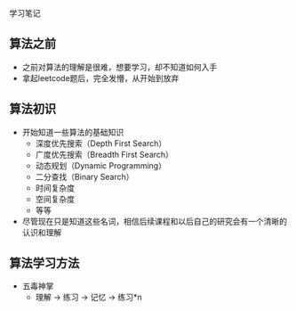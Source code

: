 学习笔记

## 算法之前
* 之前对算法的理解是很难，想要学习，却不知道如何入手
* 拿起leetcode题后，完全发懵，从开始到放弃

## 算法初识
* 开始知道一些算法的基础知识
    * 深度优先搜索（Depth First Search）
    * 广度优先搜索（Breadth First Search）
    * 动态规划（Dynamic Programming）
    * 二分查找（Binary Search）
    * 时间复杂度
    * 空间复杂度
    * 等等
* 尽管现在只是知道这些名词，相信后续课程和以后自己的研究会有一个清晰的认识和理解

## 算法学习方法
* 五毒神掌
    * 理解 -> 练习 -> 记忆 -> 练习*n